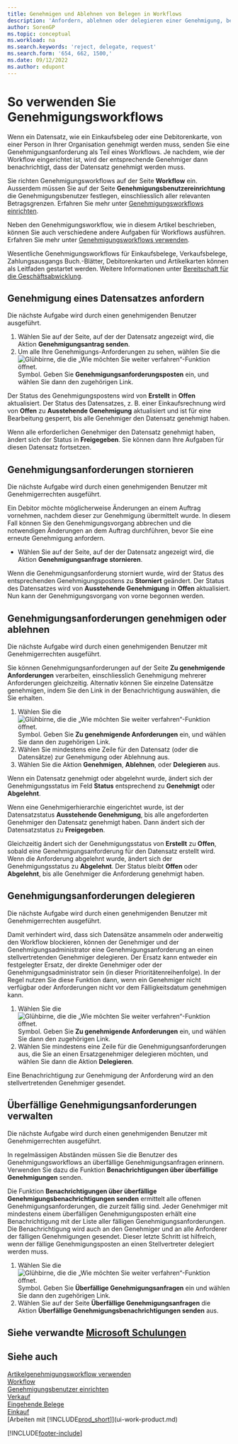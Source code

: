 ```yaml
---
title: Genehmigen und Ablehnen von Belegen in Workflows
description: 'Anfordern, ablehnen oder delegieren einer Genehmigung, beispielsweise einen Einkaufs- oder Verkaufsbeleg, als Teil eines Workflows.'
author: SorenGP
ms.topic: conceptual
ms.workload: na
ms.search.keywords: 'reject, delegate, request'
ms.search.form: '654, 662, 1500,'
ms.date: 09/12/2022
ms.author: edupont
---
```

# <a name="how-to-use-approval-workflows" />So verwenden Sie Genehmigungsworkflows

Wenn ein Datensatz, wie ein Einkaufsbeleg oder eine Debitorenkarte, von einer Person in Ihrer Organisation genehmigt werden muss, senden Sie eine Genehmigungsanforderung als Teil eines Workflows. Je nachdem, wie der Workflow eingerichtet ist, wird der entsprechende Genehmiger dann benachrichtigt, dass der Datensatz genehmigt werden muss.

Sie richten Genehmigungsworkflows auf der Seite **Workflow** ein. Ausserdem müssen Sie auf der Seite **Genehmigungsbenutzereinrichtung** die Genehmigungsbenutzer festlegen, einschliesslich aller relevanten Betragsgrenzen. Erfahren Sie mehr unter [Genehmigungsworkflows einrichten](across-set-up-workflows.md).  

Neben den Genehmigungsworkflow, wie in diesem Artikel beschrieben, können Sie auch verschiedene andere Aufgaben für Workflows ausführen. Erfahren Sie mehr unter [Genehmigungsworkflows verwenden](across-use-workflows.md).

Wesentliche Genehmigungsworkflows für Einkaufsbelege, Verkaufsbelege, Zahlungsausgangs Buch.-Blätter, Debitorenkarten und Artikelkarten können als Leitfaden gestartet werden. Weitere Informationen unter [Bereitschaft für die Geschäftsabwicklung](ui-get-ready-business.md).

## <a name="request-a-record-approval" />Genehmigung eines Datensatzes anfordern

Die nächste Aufgabe wird durch einen genehmigenden Benutzer ausgeführt.

1. Wählen Sie auf der Seite, auf der der Datensatz angezeigt wird, die Aktion **Genehmigungsantrag senden**.
2. Um alle Ihre Genehmigungs-Anforderungen zu sehen, wählen Sie die ![Glühbirne, die die „Wie möchten Sie weiter verfahren“-Funktion öffnet.](media/ui-search/search_small.png "Tell me-Funktion") Symbol. Geben Sie **Genehmigungsanforderungsposten** ein, und wählen Sie dann den zugehörigen Link.  

Der Status des Genehmigungspostens wird von **Erstellt** in **Offen** aktualisiert. Der Status des Datensatzes, z. B. einer Einkaufsrechnung wird von **Offen** zu **Ausstehende Genehmigung** aktualisiert und ist für eine Bearbeitung gesperrt, bis alle Genehmiger den Datensatz genehmigt haben.

Wenn alle erforderlichen Genehmiger den Datensatz genehmigt haben, ändert sich der Status in **Freigegeben**. Sie können dann Ihre Aufgaben für diesen Datensatz fortsetzen.

## <a name="cancel-approval-requests" />Genehmigungsanforderungen stornieren

Die nächste Aufgabe wird durch einen genehmigenden Benutzer mit Genehmigerrechten ausgeführt.

Ein Debitor möchte möglicherweise Änderungen an einem Auftrag vornehmen, nachdem dieser zur Genehmigung übermittelt wurde. In diesem Fall können Sie den Genehmigungsvorgang abbrechen und die notwendigen Änderungen an dem Auftrag durchführen, bevor Sie eine erneute Genehmigung anfordern.

- Wählen Sie auf der Seite, auf der der Datensatz angezeigt wird, die Aktion **Genehmigungsanfrage stornieren**.

Wenn die Genehmigungsanforderung storniert wurde, wird der Status des entsprechenden Genehmigungspostens zu **Storniert** geändert. Der Status des Datensatzes wird von **Ausstehende Genehmigung** in **Offen** aktualisiert. Nun kann der Genehmigungsvorgang von vorne begonnen werden.

## <a name="approve-or-reject-approval-requests" />Genehmigungsanforderungen genehmigen oder ablehnen

Die nächste Aufgabe wird durch einen genehmigenden Benutzer mit Genehmigerrechten ausgeführt.

Sie können Genehmigungsanforderungen auf der Seite **Zu genehmigende Anforderungen** verarbeiten, einschliesslich Genehmigung mehrerer Anforderungen gleichzeitig. Alternativ können Sie einzelne Datensätze genehmigen, indem Sie den Link in der Benachrichtigung auswählen, die Sie erhalten.

1. Wählen Sie die ![Glühbirne, die die „Wie möchten Sie weiter verfahren“-Funktion öffnet.](media/ui-search/search_small.png "Tell me-Funktion") Symbol. Geben Sie **Zu genehmigende Anforderungen** ein, und wählen Sie dann den zugehörigen Link.
2. Wählen Sie mindestens eine Zeile für den Datensatz (oder die Datensätze) zur Genehmigung oder Ablehnung aus.
3. Wählen Sie die Aktion **Genehmigen**, **Ablehnen**, oder **Delegieren** aus.

Wenn ein Datensatz genehmigt oder abgelehnt wurde, ändert sich der Genehmigungsstatus im Feld **Status** entsprechend zu **Genehmigt** oder **Abgelehnt**.

Wenn eine Genehmigerhierarchie eingerichtet wurde, ist der Datensatzstatus **Ausstehende Genehmigung**, bis alle angeforderten Genehmiger den Datensatz genehmigt haben. Dann ändert sich der Datensatzstatus zu **Freigegeben**.

Gleichzeitig ändert sich der Genehmigungsstatus von **Erstellt** zu **Offen**, sobald eine Genehmigungsanforderung für den Datensatz erstellt wird. Wenn die Anforderung abgelehnt wurde, ändert sich der Genehmigungsstatus zu **Abgelehnt**. Der Status bleibt **Offen** oder **Abgelehnt**, bis alle Genehmiger die Anforderung genehmigt haben.

## <a name="delegate-approval-requests" />Genehmigungsanforderungen delegieren

Die nächste Aufgabe wird durch einen genehmigenden Benutzer mit Genehmigerrechten ausgeführt.

Damit verhindert wird, dass sich Datensätze ansammeln oder anderweitig den Workflow blockieren, können der Genehmiger und der Genehmigungsadministrator eine Genehmigungsanforderung an einen stellvertretenden Genehmiger delegieren. Der Ersatz kann entweder ein festgelegter Ersatz, der direkte Genehmiger oder der Genehmigungsadministrator sein (in dieser Prioritätenreihenfolge). In der Regel nutzen Sie diese Funktion dann, wenn ein Genehmiger nicht verfügbar oder Anforderungen nicht vor dem Fälligkeitsdatum genehmigen kann.

1. Wählen Sie die ![Glühbirne, die die „Wie möchten Sie weiter verfahren“-Funktion öffnet.](media/ui-search/search_small.png "Tell me-Funktion") Symbol. Geben Sie **Zu genehmigende Anforderungen** ein, und wählen Sie dann den zugehörigen Link.
2. Wählen Sie mindestens eine Zeile für die Genehmigungsanforderungen aus, die Sie an einen Ersatzgenehmiger delegieren möchten, und wählen Sie dann die Aktion **Delegieren**.

Eine Benachrichtigung zur Genehmigung der Anforderung wird an den stellvertretenden Genehmiger gesendet.

## <a name="manage-overdue-approval-requests" />Überfällige Genehmigungsanforderungen verwalten

Die nächste Aufgabe wird durch einen genehmigenden Benutzer mit Genehmigerrechten ausgeführt.

In regelmässigen Abständen müssen Sie die Benutzer des Genehmigungsworkflows an überfällige Genehmigungsanfragen erinnern. Verwenden Sie dazu die Funktion **Benachrichtigungen über überfällige Genehmigungen** senden.

Die Funktion **Benachrichtigungen über überfällige Genehmigungsbenachrichtigungen senden** ermittelt alle offenen Genehmigungsanforderungen, die zurzeit fällig sind. Jeder Genehmiger mit mindestens einem überfälligen Genehmigungsposten erhält eine Benachrichtigung mit der Liste aller fälligen Genehmigungsanforderungen. Die Benachrichtigung wird auch an den Genehmiger und an alle Anforderer der fälligen Genehmigungen gesendet. Dieser letzte Schritt ist hilfreich, wenn der fällige Genehmigungsposten an einen Stellvertreter delegiert werden muss.

1. Wählen Sie die ![Glühbirne, die die „Wie möchten Sie weiter verfahren“-Funktion öffnet.](media/ui-search/search_small.png "Tell Me-Funktion") Symbol. Geben Sie **Überfällige Genehmigungsanfragen** ein und wählen Sie dann den zugehörigen Link.
2. Wählen Sie auf der Seite **Überfällige Genehmigungsanfragen** die Aktion **Überfällige Genehmigungsbenachrichtigungen senden** aus.

## <a name="see-related-microsoft-trainingtrainingmodulesuse-approval-workflows" />Siehe verwandte [Microsoft Schulungen](/training/modules/use-approval-workflows/)

## <a name="see-also" />Siehe auch

[Artikelgenehmigungsworkflow verwenden](across-use-workflows.md)  
[Workflow](across-workflow.md)  
[Genehmigungsbenutzer einrichten](across-how-to-set-up-approval-users.md)  
[Verkauf](sales-manage-sales.md)  
[Eingehende Belege](across-income-documents.md)  
[Einkauf](purchasing-manage-purchasing.md)  
[Arbeiten mit [!INCLUDE[prod_short](includes/prod_short.md)]](ui-work-product.md)  

[!INCLUDE[footer-include](includes/footer-banner.md)]

